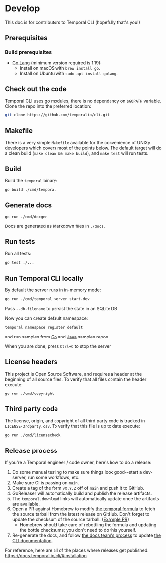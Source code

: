 # Develop

This doc is for contributors to Temporal CLI (hopefully that's you!)

[comment]: <> (**Note:** All contributors also need to fill out the [Temporal Contributor License Agreement]&#40;https://gist.github.com/samarabbas/7dcd41eb1d847e12263cc961ccfdb197&#41; before we can merge in any of your changes.)

## Prerequisites

### Build prerequisites

-   [Go Lang](https://golang.org/) (minimum version required is 1.19):
    -   Install on macOS with `brew install go`.
    -   Install on Ubuntu with `sudo apt install golang`.

## Check out the code

Temporal CLI uses go modules, there is no dependency on `$GOPATH` variable. Clone the repo into the preferred location:

```bash
git clone https://github.com/temporalio/cli.git
```

## Makefile

There is a very simple `Makefile` available for the convenience of UNIXy
developers which covers most of the points below. The default target will do a
clean build (`make clean && make build`), and `make test` will run tests.

## Build

Build the `temporal` binary:

```bash
go build ./cmd/temporal
```

## Generate docs

```bash
go run ./cmd/docgen
```

Docs are generated as Markdown files in `./docs`.

## Run tests

Run all tests:

```bash
go test ./...
```

## Run Temporal CLI locally

By default the server runs in in-memory mode:

```bash
go run ./cmd/temporal server start-dev
```

Pass `--db-filename` to persist the state in an SQLite DB

Now you can create default namespace:

```bash
temporal namespace register default
```

and run samples from [Go](https://github.com/temporalio/samples-go) and [Java](https://github.com/temporalio/samples-java) samples repos.

When you are done, press `Ctrl+C` to stop the server.

## License headers

This project is Open Source Software, and requires a header at the beginning of
all source files. To verify that all files contain the header execute:

```bash
go run ./cmd/copyright
```

## Third party code

The license, origin, and copyright of all third party code is tracked in `LICENSE-3rdparty.csv`.
To verify that this file is up to date execute:

```bash
go run ./cmd/licensecheck
```

## Release process

If you're a Temporal engineer / code owner, here's how to do a release:

1. Do some manual testing to make sure things look good--start a dev-server, run
   some workflows, etc.
2. Make sure CI is passing on `main`.
3. Create a tag of the form `vX.Y.Z` off of `main` and push it to GitHub.
4. GoReleaser will automatically build and publish the release artifacts.
5. The `temporal.download` links will automatically update once the artifacts
   are available.
6. Open a PR against Homebrew to modify [the temporal formula] to fetch the
   source tarball from the latest release on GitHub.  Don't forget to update
   the checksum of the source tarball. ([Example PR])
   - Homebrew should take care of rebottling the formula and updating the bottle
     checksums; you don't need to do this yourself.
7. Re-generate the docs, and follow [the docs team's process] to update [the
   CLI documentation].

For reference, here are all of the places where releases get published:
https://docs.temporal.io/cli/#installation

[the temporal formula]: https://github.com/Homebrew/homebrew-core/blob/fc3afa61f03205d6d88f5443e805a7f782171aa2/Formula/t/temporal.rb
[Example PR]: https://github.com/Homebrew/homebrew-core/commit/23f09be7fe7e2b00eee53a12db9a5a15c1c206ff
[the docs team's process]: https://github.com/temporalio/documentation/blob/main/README.md#how-to-make-changes-to-this-repository
[the CLI documentation]: https://github.com/temporalio/documentation/tree/main/docs-src/cli
